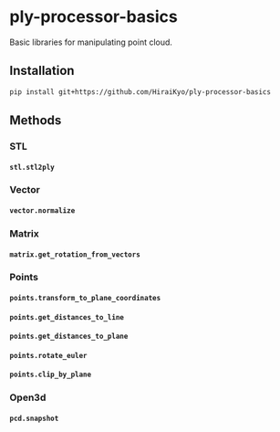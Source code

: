 # ply-processor-basics

Basic libraries for manipulating point cloud.

## Installation

```sh
pip install git+https://github.com/HiraiKyo/ply-processor-basics
```

## Methods

### STL

#### `stl.stl2ply`

### Vector

#### `vector.normalize`

### Matrix

#### `matrix.get_rotation_from_vectors`

### Points

#### `points.transform_to_plane_coordinates`

#### `points.get_distances_to_line`

#### `points.get_distances_to_plane`

#### `points.rotate_euler`

#### `points.clip_by_plane`

### Open3d

#### `pcd.snapshot`